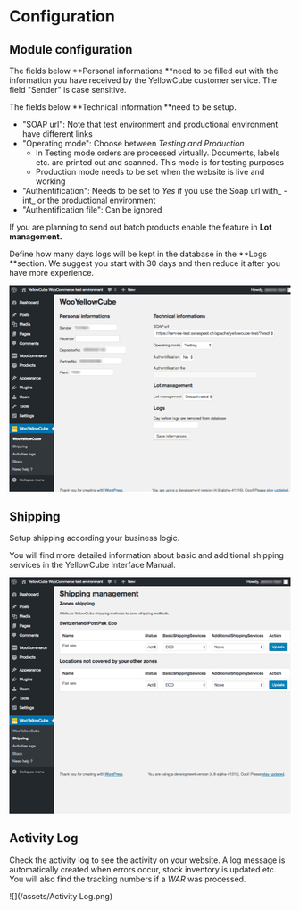 # Configuration

## Module configuration

The fields below **Personal informations **need to be filled out with the information you have received by the YellowCube customer service. The field "Sender" is case sensitive.

The fields below **Technical information **need to be setup.

* "SOAP url": Note that test environment and productional environment have different links
* "Operating mode": Choose between _Testing and Production_
  * In Testing mode orders are processed virtually. Documents, labels etc. are printed out and scanned. This mode is for testing purposes
  * Production mode needs to be set when the website is live and working
* "Authentification": Needs to be set to _Yes_ if you use the Soap url with_ -int_ or the productional environment
* "Authentification file": Can be ignored

If you are planning to send out batch products enable the feature in **Lot management.**

Define how many days logs will be kept in the database in the **Logs **section. We suggest you start with 30 days and then reduce it after you have more experience.

![](/assets/Informations.png)

## Shipping

Setup shipping according your business logic.

You will find more detailed information about basic and additional shipping services in the YellowCube Interface Manual.

![](/assets/Shipping.png)

## Activity Log

Check the activity log to see the activity on your website. A log message is automatically created when errors occur, stock inventory is updated etc. You will also find the tracking numbers if a _WAR_ was processed.

![](/assets/Activity Log.png)




